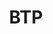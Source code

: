 ---
title: BTP
description: This repo contains code related to ICON's BTP (Blockchain Transmission Protocol) solution.
---